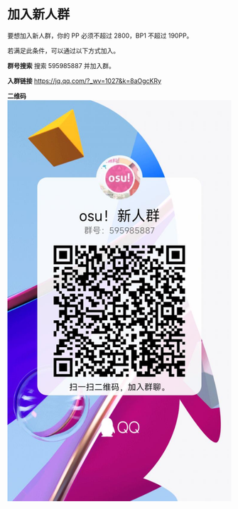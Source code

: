 # 加入新人群

要想加入新人群，你的 PP 必须不超过 2800，BP1 不超过 190PP。

若满足此条件，可以通过以下方式加入。

**群号搜索** 搜索 595985887 并加入群。

**入群链接** <https://jq.qq.com/?_wv=1027&k=8aOgcKRy>

**二维码** <br/>
![](./qrcode-2x.jpg)
